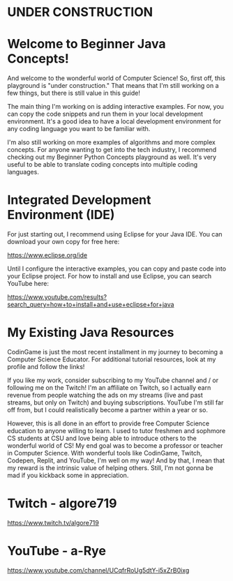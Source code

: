 # UNDER CONSTRUCTION

# Welcome to Beginner Java Concepts!

And welcome to the wonderful world of Computer Science! So, first off, this playground is "under construction." That means that I'm still working on a few 
things, but there is still value in this guide! 

The main thing I'm working on is adding interactive examples. For now, you can copy the code snippets and run them in your local development environment.
It's a good idea to have a local development environment for any coding language you want to be familiar with. 

I'm also still working on more examples of algorithms and more complex concepts. For anyone wanting to get into the tech industry, I recommend checking out my
Beginner Python Concepts playground as well. It's very useful to be able to translate coding concepts into multiple coding languages. 

# Integrated Development Environment (IDE)

For just starting out, I recommend using Eclipse for your Java IDE. You can download your own copy for free here:

https://www.eclipse.org/ide

Until I configure the interactive examples, you can copy and paste code into your Eclipse project. For how to 
install and use Eclipse, you can search YouTube here:

https://www.youtube.com/results?search_query=how+to+install+and+use+eclipse+for+java

# My Existing Java Resources

CodinGame is just the most recent installment in my journey to becoming a Computer Science Educator. For additional tutorial resources, look at my profile and
follow the links!  

If you like my work, consider subscribing to my YouTube channel and / or following me on the Twitch! I'm an affiliate on Twitch, so I actually earn revenue from 
people watching the ads on my streams (live and past streams, but only on Twitch) and buying subscriptions. YouTube I'm still far off from, but I could realistically 
become a partner within a year or so. 

However, this is all done in an effort to provide free Computer Science education to anyone willing to learn. I used to tutor freshmen and sophmore CS students
at CSU and love being able to introduce others to the wonderful world of CS! My end goal was to become a professor or teacher in Computer Science. With wonderful
tools like CodinGame, Twitch, Codepen, Replit, and YouTube, I'm well on my way! And by that, I mean that my reward is the intrinsic value of helping others. Still,
I'm not gonna be mad if you kickback some in appreciation. 

# Twitch - algore719 
https://www.twitch.tv/algore719

# YouTube - a-Rye
https://www.youtube.com/channel/UCqfrRoUg5dtY-i5xZrB0ixg